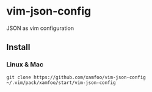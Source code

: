 # vim-json-config
JSON as vim configuration

## Install

### Linux & Mac

```shell
git clone https://github.com/xamfoo/vim-json-config ~/.vim/pack/xamfoo/start/vim-json-config
```
